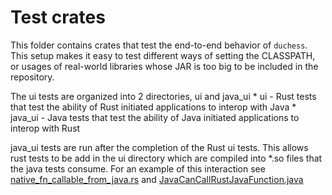 # Test crates

This folder contains crates that test the end-to-end behavior of `duchess`. This setup makes it easy to test different ways of setting the CLASSPATH, or usages of real-world libraries whose JAR is too big to be included in the repository.

The ui tests are organized into 2 directories, ui and java_ui
    * ui - Rust tests that test the ability of Rust initiated applications to interop with Java
    * java_ui - Java tests that test the ability of Java initiated applications to interop with Rust

java_ui tests are run after the completion of the Rust ui tests. This allows rust tests to be add in the ui directory which are compiled into *.so files that the java tests consume. For an example of this interaction see [native_fn_callable_from_java.rs](duchess-java-tests/tests/ui/native_fn_callable_from_java.rs) and [JavaCanCallRustJavaFunction.java](duchess-java-tests/tests/java_ui/java_to_rust_greeting/JavaCanCallRustJavaFunction.java)
